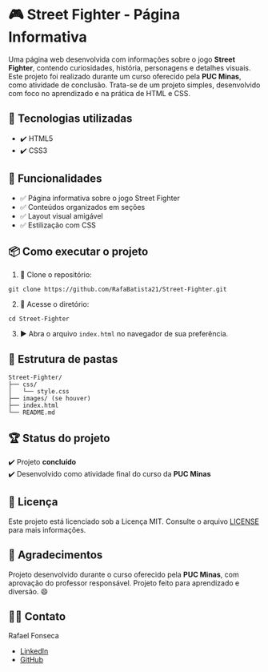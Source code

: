 # 🎮 Street Fighter - Página Informativa

Uma página web desenvolvida com informações sobre o jogo **Street Fighter**, contendo curiosidades, história, personagens e detalhes visuais. Este projeto foi realizado durante um curso oferecido pela **PUC Minas**, como atividade de conclusão. Trata-se de um projeto simples, desenvolvido com foco no aprendizado e na prática de HTML e CSS.

## 🚀 Tecnologias utilizadas

- ✔️ HTML5
- ✔️ CSS3

## 🎯 Funcionalidades

- ✅ Página informativa sobre o jogo Street Fighter
- ✅ Conteúdos organizados em seções
- ✅ Layout visual amigável
- ✅ Estilização com CSS

## 📦 Como executar o projeto

1. 🔽 Clone o repositório:

```
git clone https://github.com/RafaBatista21/Street-Fighter.git
```

2. 📂 Acesse o diretório:

```
cd Street-Fighter
```

3. ▶️ Abra o arquivo `index.html` no navegador de sua preferência.

## 📁 Estrutura de pastas

```
Street-Fighter/
├── css/
│   └── style.css
├── images/ (se houver)
├── index.html
└── README.md
```

## 🏆 Status do projeto

✔️ Projeto **concluído**  
✔️ Desenvolvido como atividade final do curso da **PUC Minas**

## 📝 Licença

Este projeto está licenciado sob a Licença MIT. Consulte o arquivo [LICENSE](LICENSE) para mais informações.

## 🤝 Agradecimentos

Projeto desenvolvido durante o curso oferecido pela **PUC Minas**, com aprovação do professor responsável. Projeto feito para aprendizado e diversão. 😄

## 👨‍💻 Contato

Rafael Fonseca  
- [LinkedIn](https://www.linkedin.com/in/rafael-batista-dev21/)  
- [GitHub](https://github.com/RafaBatista21)
